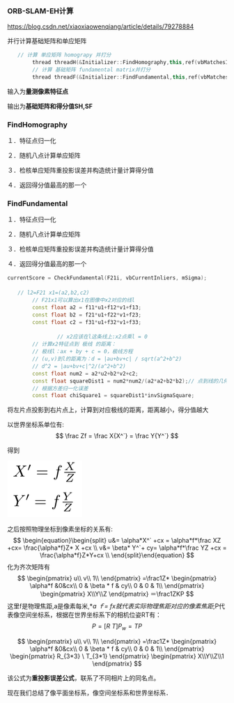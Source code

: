 ### ORB-SLAM-EH计算

https://blog.csdn.net/xiaoxiaowenqiang/article/details/79278884

并行计算基础矩阵和单应矩阵

```c++
　　// 计算 单应矩阵 homograpy 并打分
	    thread threadH(&Initializer::FindHomography,this,ref(vbMatchesInliersH), ref(SH), ref(H));
	    // 计算 基础矩阵 fundamental matrix并打分
	    thread threadF(&Initializer::FindFundamental,this,ref(vbMatchesInliersF), ref(SF), ref(F));
```



输入为**量测像素特征点**

输出为**基础矩阵和得分值SH,SF**

### FindHomography

１．特征点归一化

２．随机八点计算单应矩阵

３．检核单应矩阵重投影误差并构造统计量计算得分值

４．返回得分值最高的那一个

 ### FindFundamental

１．特征点归一化

２．随机八点计算单应矩阵

３．检核单应矩阵重投影误差并构造统计量计算得分值

４．返回得分值最高的那一个

```c++
currentScore = CheckFundamental(F21i, vbCurrentInliers, mSigma);

　　// l2=F21 x1=(a2,b2,c2)
		// F21x1可以算出x1在图像中x2对应的线l
		const float a2 = f11*u1+f12*v1+f13;
		const float b2 = f21*u1+f22*v1+f23;
		const float c2 = f31*u1+f32*v1+f33;
		
                // x2应该在l这条线上:x2点乘l = 0 
		// 计算x2特征点到 极线 的距离：
		// 极线l：ax + by + c = 0，极线方程
		// (u,v)到l的距离为：d = |au+bv+c| / sqrt(a^2+b^2) 
		// d^2 = |au+bv+c|^2/(a^2+b^2)
		const float num2 = a2*u2+b2*v2+c2;
		const float squareDist1 = num2*num2/(a2*a2+b2*b2);// 点到线的几何距离 的平方
		// 根据方差归一化误差
		const float chiSquare1 = squareDist1*invSigmaSquare;
```

将左片点投影到右片点上，计算到对应极线的距离，距离越小，得分值越大

以世界坐标系单位有:
$$
\frac Zf = \frac X{X^`} = \frac Y{Y^`}
$$


得到

![avatar](./assets/像平面物理坐标.png)

之后按照物理坐标到像素坐标的关系有:
$$
\begin{equation}\begin{split} 
u&= \alpha*X^` +cx = \alpha*f*\frac XZ +cx= \frac{\alpha*f}Z* X +cx   \\
v&= \beta* Y^`+ cy= \alpha*f*\frac YZ +cx = \frac{\alpha*f}Z*Y+cx   \\
\end{split}\end{equation}
$$
化为齐次矩阵有
$$
\begin{pmatrix}
u\\
v\\
1\\
\end{pmatrix}
=\frac1Z*
\begin{pmatrix}
\alpha*f &0&cx\\
0 & \beta * f & cy\\
0 & 0 & 1\\
\end{pmatrix}
\begin{pmatrix}
X\\Y\\Z
\end{pmatrix}
＝\frac1ZKP
$$
这里f是物理焦距,a是像素每米,**a *ｆ= fx就代表实际物理焦距对应的像素焦距**;P代表像空间坐标系，根据在世界坐标系下的相机位姿RT有：
$$
P = [R  \ T]P_w = T P
$$

$$
\begin{pmatrix}
u\\
v\\
1\\
\end{pmatrix}
=\frac1Z*
\begin{pmatrix}
\alpha*f &0&cx\\
0 & \beta * f & cy\\
0 & 0 & 1\\
\end{pmatrix}
\begin{pmatrix}
R_{3*3}  \ T_{3*1}
\end{pmatrix}
\begin{pmatrix}
X\\Y\\Z\\1
\end{pmatrix}
$$

该公式为**重投影误差公式**，联系了不同相片上的同名点。

现在我们总结了像平面坐标系，像空间坐标系和世界坐标系．



